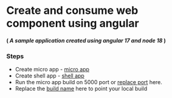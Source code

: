 # Create and consume web component using angular
#### ( _A sample application created using angular 17 and node 18_ )

###  Steps 
- Create micro app - [micro app]
- Create shell app - [shell app]
- Run the micro app build on 5000 port or [replace port] here.
- Replace the [build name] here to point your local build 


[micro app]: <https://github.com/ajinath/angular-web-component/blob/main/micro-app/README.md>
[shell app]: <https://github.com/ajinath/angular-web-component/blob/main/shell-app/README.md>
[replace port]: <https://github.com/ajinath/angular-web-component/blob/2ddf1a60383c544e10ee47ac5a06b5e9c0f22c5a/shell-app/src/app/app.component.ts#L26C5-L26C38>
[build name]: <https://github.com/ajinath/angular-web-component/blob/2ddf1a60383c544e10ee47ac5a06b5e9c0f22c5a/shell-app/src/app/app.component.ts#L27C6-L27C30>
